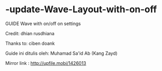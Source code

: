 # -update-Wave-Layout-with-on-off
GUIDE Wave with on/off on settings 

Credit:
dhian rusdhiana

Thanks to:
ciben doank	

Guide ini ditulis oleh:
Muhamad Sa'id Ab (Kang Zayd)


Mirror link :
http://upfile.mobi/1426013
